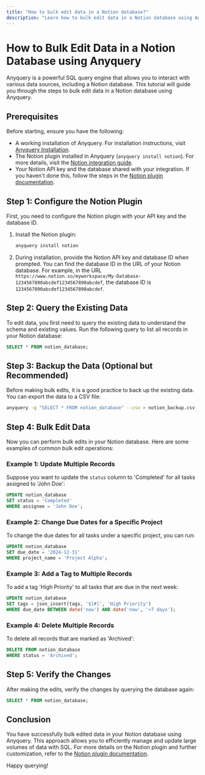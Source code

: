 ```yaml
---
title: "How to bulk edit data in a Notion database?"
description: "Learn how to bulk edit data in a Notion database using Anyquery. Follow these steps to configure the Notion plugin, query data, back up, and perform various bulk edits."
---
```


# How to Bulk Edit Data in a Notion Database using Anyquery

Anyquery is a powerful SQL query engine that allows you to interact with various data sources, including a Notion database. This tutorial will guide you through the steps to bulk edit data in a Notion database using Anyquery.

## Prerequisites

Before starting, ensure you have the following:
- A working installation of Anyquery. For installation instructions, visit [Anyquery Installation](https://anyquery.dev/docs/#installation).
- The Notion plugin installed in Anyquery (`anyquery install notion`). For more details, visit the [Notion integration guide](https://anyquery.dev/integrations/notion).
- Your Notion API key and the database shared with your integration. If you haven't done this, follow the steps in the [Notion plugin documentation](/plugins/notion/README.md).

## Step 1: Configure the Notion Plugin

First, you need to configure the Notion plugin with your API key and the database ID.

1. Install the Notion plugin:
    ```bash
    anyquery install notion
    ```

2. During installation, provide the Notion API key and database ID when prompted. You can find the database ID in the URL of your Notion database. For example, in the URL `https://www.notion.so/myworkspace/My-Database-1234567890abcdef1234567890abcdef`, the database ID is `1234567890abcdef1234567890abcdef`.

## Step 2: Query the Existing Data

To edit data, you first need to query the existing data to understand the schema and existing values. Run the following query to list all records in your Notion database:

```sql
SELECT * FROM notion_database;
```

## Step 3: Backup the Data (Optional but Recommended)

Before making bulk edits, it is a good practice to back up the existing data. You can export the data to a CSV file:

```bash
anyquery -q "SELECT * FROM notion_database" --csv > notion_backup.csv
```

## Step 4: Bulk Edit Data

Now you can perform bulk edits in your Notion database. Here are some examples of common bulk edit operations:

### Example 1: Update Multiple Records

Suppose you want to update the `status` column to 'Completed' for all tasks assigned to 'John Doe':

```sql
UPDATE notion_database
SET status = 'Completed'
WHERE assignee = 'John Doe';
```

### Example 2: Change Due Dates for a Specific Project

To change the due dates for all tasks under a specific project, you can run:

```sql
UPDATE notion_database
SET due_date = '2024-12-31'
WHERE project_name = 'Project Alpha';
```

### Example 3: Add a Tag to Multiple Records

To add a tag 'High Priority' to all tasks that are due in the next week:

```sql
UPDATE notion_database
SET tags = json_insert(tags, '$[#]', 'High Priority')
WHERE due_date BETWEEN date('now') AND date('now', '+7 days');
```

### Example 4: Delete Multiple Records

To delete all records that are marked as 'Archived':

```sql
DELETE FROM notion_database
WHERE status = 'Archived';
```

## Step 5: Verify the Changes

After making the edits, verify the changes by querying the database again:

```sql
SELECT * FROM notion_database;
```

## Conclusion

You have successfully bulk edited data in your Notion database using Anyquery. This approach allows you to efficiently manage and update large volumes of data with SQL. For more details on the Notion plugin and further customization, refer to the [Notion plugin documentation](https://anyquery.dev/integrations/notion).

Happy querying!
